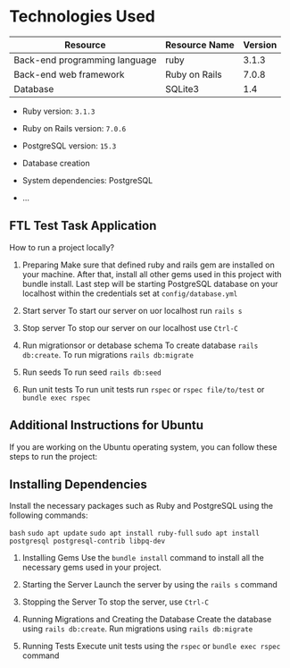 # Technologies Used

| Resource | Resource Name | Version |
| ------------- | ------------- | ------------- |
| Back-end programming language | ruby | 3.1.3 |
| Back-end web framework | Ruby on Rails | 7.0.8 |
| Database | SQLite3 | 1.4 |

* Ruby version: `3.1.3`

* Ruby on Rails version: `7.0.6`

* PostgreSQL version: `15.3`

* Database creation
* System dependencies: PostgreSQL

* ...


## FTL Test Task Application

How to run a project locally?

1. Preparing
Make sure that defined ruby and rails gem are installed on your machine. After that, install all other gems used in this project with bundle install. Last step will be starting PostgreSQL database on your localhost within the credentials set at `config/database.yml`

2. Start server
To start our server on uor localhost run `rails s`

3. Stop server
To stop our server on our localhost use `Ctrl-C`

4. Run migrationsor or detabase schema
To create database `rails db:create`. To run migrations `rails db:migrate`

5. Run seeds
To run seed `rails db:seed`

6. Run unit tests
To run unit tests run `rspec` or `rspec file/to/test` or `bundle exec rspec`

## Additional Instructions for Ubuntu

If you are working on the Ubuntu operating system, you can follow these steps to run the project:

## Installing Dependencies
Install the necessary packages such as Ruby and PostgreSQL using the following commands:

`bash`
`sudo apt update`
`sudo apt install ruby-full`
`sudo apt install postgresql postgresql-contrib libpq-dev`

1. Installing Gems
Use the `bundle install` command to install all the necessary gems used in your project.

2. Starting the Server
Launch the server by using the `rails s` command

3. Stopping the Server
To stop the server, use `Ctrl-C`

4. Running Migrations and Creating the Database
Create the database using `rails db:create`. Run migrations using `rails db:migrate`

5. Running Tests
Execute unit tests using the `rspec` or `bundle exec rspec` command
